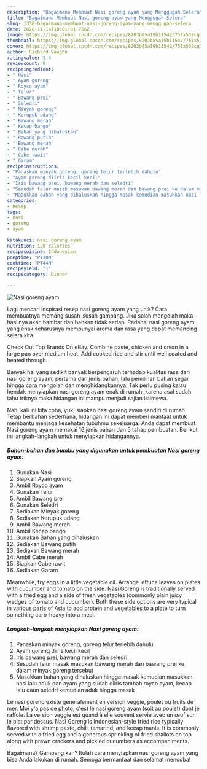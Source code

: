 ```yaml
---
description: "Bagaimana Membuat Nasi goreng ayam yang Menggugah Selera"
title: "Bagaimana Membuat Nasi goreng ayam yang Menggugah Selera"
slug: 1338-bagaimana-membuat-nasi-goreng-ayam-yang-menggugah-selera
date: 2020-11-14T10:01:01.766Z
image: https://img-global.cpcdn.com/recipes/8203b85a19b11542/751x532cq70/nasi-goreng-ayam-foto-resep-utama.jpg
thumbnail: https://img-global.cpcdn.com/recipes/8203b85a19b11542/751x532cq70/nasi-goreng-ayam-foto-resep-utama.jpg
cover: https://img-global.cpcdn.com/recipes/8203b85a19b11542/751x532cq70/nasi-goreng-ayam-foto-resep-utama.jpg
author: Richard Vaughn
ratingvalue: 3.4
reviewcount: 9
recipeingredient:
- " Nasi"
- " Ayam goreng"
- " Royco ayam"
- " Telur"
- " Bawang prei"
- " Seledri"
- " Minyak goreng"
- " Kerupuk udang"
- " Bawang merah"
- " Kecap bango"
- " Bahan yang dihaluskan"
- " Bawang putih"
- " Bawang merah"
- " Cabe merah"
- " Cabe rawit"
- " Garam"
recipeinstructions:
- "Panaskan minyak goreng, goreng telur terlebih dahulu"
- "Ayam goreng diiris kecil kecil"
- "Iris bawang prei, bawang merah dan seledri"
- "Sesudah telur masak masukan bawang merah dan bawang prei ke dalam minyak goreng tersebut"
- "Masukkan bahan yang dihaluskan hingga masak kemudian masukkan nasi lalu aduk dan ayam yang sudah diiris tambah royco ayam, kecap lalu daun seledri kemudian aduk hingga masak"
categories:
- Resep
tags:
- nasi
- goreng
- ayam

katakunci: nasi goreng ayam 
nutrition: 128 calories
recipecuisine: Indonesian
preptime: "PT30M"
cooktime: "PT44M"
recipeyield: "1"
recipecategory: Dinner

---
```



![Nasi goreng ayam](https://img-global.cpcdn.com/recipes/8203b85a19b11542/751x532cq70/nasi-goreng-ayam-foto-resep-utama.jpg)

Lagi mencari inspirasi resep nasi goreng ayam yang unik? Cara membuatnya memang susah-susah gampang. Jika salah mengolah maka hasilnya akan hambar dan bahkan tidak sedap. Padahal nasi goreng ayam yang enak seharusnya mempunyai aroma dan rasa yang dapat memancing selera kita.

Check Out Top Brands On eBay. Combine paste, chicken and onion in a large pan over medium heat. Add cooked rice and stir until well coated and heated through.

Banyak hal yang sedikit banyak berpengaruh terhadap kualitas rasa dari nasi goreng ayam, pertama dari jenis bahan, lalu pemilihan bahan segar hingga cara mengolah dan menghidangkannya. Tak perlu pusing kalau hendak menyiapkan nasi goreng ayam enak di rumah, karena asal sudah tahu triknya maka hidangan ini mampu menjadi sajian istimewa.


Nah, kali ini kita coba, yuk, siapkan nasi goreng ayam sendiri di rumah. Tetap berbahan sederhana, hidangan ini dapat memberi manfaat untuk membantu menjaga kesehatan tubuhmu sekeluarga. Anda dapat membuat Nasi goreng ayam memakai 16 jenis bahan dan 5 tahap pembuatan. Berikut ini langkah-langkah untuk menyiapkan hidangannya.

<!--inarticleads1-->

##### Bahan-bahan dan bumbu yang digunakan untuk pembuatan Nasi goreng ayam:

1. Gunakan  Nasi
1. Siapkan  Ayam goreng
1. Ambil  Royco ayam
1. Gunakan  Telur
1. Ambil  Bawang prei
1. Gunakan  Seledri
1. Sediakan  Minyak goreng
1. Sediakan  Kerupuk udang
1. Ambil  Bawang merah
1. Ambil  Kecap bango
1. Gunakan  Bahan yang dihaluskan
1. Sediakan  Bawang putih
1. Sediakan  Bawang merah
1. Ambil  Cabe merah
1. Siapkan  Cabe rawit
1. Sediakan  Garam


Meanwhile, fry eggs in a little vegetable oil. Arrange lettuce leaves on plates with cucumber and tomato on the side. Nasi Goreng is traditionally served with a fried egg and a side of fresh vegetables (commonly plain juicy wedges of tomato and cucumber). Both these side options are very typical in various parts of Asia to add protein and vegetables to a plate to turn something carb-heavy into a meal. 

<!--inarticleads2-->

##### Langkah-langkah menyiapkan Nasi goreng ayam:

1. Panaskan minyak goreng, goreng telur terlebih dahulu
1. Ayam goreng diiris kecil kecil
1. Iris bawang prei, bawang merah dan seledri
1. Sesudah telur masak masukan bawang merah dan bawang prei ke dalam minyak goreng tersebut
1. Masukkan bahan yang dihaluskan hingga masak kemudian masukkan nasi lalu aduk dan ayam yang sudah diiris tambah royco ayam, kecap lalu daun seledri kemudian aduk hingga masak


Le nasi goreng existe généralement en version veggie, poulet ou fruits de mer. Moi y&#39;a pas de photo, c&#39;est le nasi goreng ayam (soit au poulet) dont je raffole. La version veggie est quand à elle souvent servie avec un œuf sur le plat par dessus. Nasi Goreng is Indonesian-style fried rice typically flavored with shrimp paste, chili, tamarind, and kecap manis. It is commonly served with a fried egg and a generous sprinkling of fried shallots on top along with prawn crackers and pickled cucumbers as accompaniments. 

Bagaimana? Gampang kan? Itulah cara menyiapkan nasi goreng ayam yang bisa Anda lakukan di rumah. Semoga bermanfaat dan selamat mencoba!
